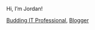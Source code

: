  Hi, I’m Jordan!

[Budding IT Professional](https://www.linkedin.com/in/jordan-elam-4511a018b/), [Blogger](www.google.com)

